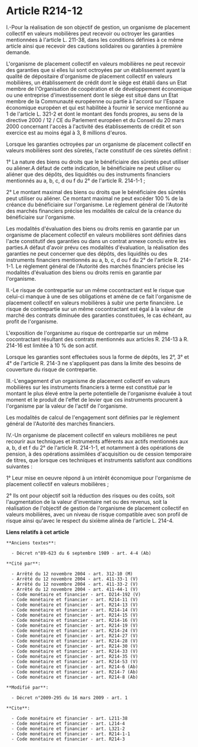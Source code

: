 # Article R214-12

I.-Pour la réalisation de son objectif de gestion, un organisme de placement collectif en valeurs mobilières peut recevoir ou
octroyer les garanties mentionnées à l'article L. 211-38, dans les conditions définies à ce même article ainsi que recevoir
des cautions solidaires ou garanties à première demande.

L'organisme de placement collectif en valeurs mobilières ne peut recevoir des garanties que si elles lui sont octroyées par
un établissement ayant la qualité de dépositaire d'organisme de placement collectif en valeurs mobilières, un établissement
de crédit dont le siège est établi dans un Etat membre de l'Organisation de coopération et de développement économique ou une
entreprise d'investissement dont le siège est situé dans un Etat membre de la Communauté européenne ou partie à l'accord sur
l'Espace économique européen et qui est habilitée à fournir le service mentionné au 1 de l'article L. 321-2 et dont le
montant des fonds propres, au sens de la directive 2000 / 12 / CE du Parlement européen et du Conseil du 20 mars 2000
concernant l'accès à l'activité des établissements de crédit et son exercice est au moins égal à 3, 8 millions d'euros. 

Lorsque les garanties octroyées par un organisme de placement collectif en valeurs mobilières sont des sûretés, l'acte
constitutif de ces sûretés définit : 

1° La nature des biens ou droits que le bénéficiaire des sûretés peut utiliser ou aliéner.A défaut de cette indication, le
bénéficiaire ne peut utiliser ou aliéner que des dépôts, des liquidités ou des instruments financiers mentionnés au a, b, c,
d ou f du 2° de l'article R. 214-1-1 ; 

2° Le montant maximal des biens ou droits que le bénéficiaire des sûretés peut utiliser ou aliéner. Ce montant maximal ne
peut excéder 100 % de la créance du bénéficiaire sur l'organisme. Le règlement général de l'Autorité des marchés financiers
précise les modalités de calcul de la créance du bénéficiaire sur l'organisme. 

Les modalités d'évaluation des biens ou droits remis en garantie par un organisme de placement collectif en valeurs
mobilières sont définies dans l'acte constitutif des garanties ou dans un contrat annexe conclu entre les parties.A défaut
d'avoir prévu ces modalités d'évaluation, la réalisation des garanties ne peut concerner que des dépôts, des liquidités ou
des instruments financiers mentionnés au a, b, c, d ou f du 2° de l'article R. 214-1-1. Le règlement général de l'Autorité
des marchés financiers précise les modalités d'évaluation des biens ou droits remis en garantie par l'organisme. 

II.-Le risque de contrepartie sur un même cocontractant est le risque que celui-ci manque à une de ses obligations et amène
de ce fait l'organisme de placement collectif en valeurs mobilières à subir une perte financière. Le risque de contrepartie
sur un même cocontractant est égal à la valeur de marché des contrats diminuée des garanties constituées, le cas échéant, au
profit de l'organisme.

L'exposition de l'organisme au risque de contrepartie sur un même cocontractant résultant des contrats mentionnés aux
articles R. 214-13 à R. 214-16 est limitée à 10 % de son actif. 

Lorsque les garanties sont effectuées sous la forme de dépôts, les 2°, 3° et 4° de l'article R. 214-3 ne s'appliquent pas
dans la limite des besoins de couverture du risque de contrepartie. 

III.-L'engagement d'un organisme de placement collectif en valeurs mobilières sur les instruments financiers à terme est
constitué par le montant le plus élevé entre la perte potentielle de l'organisme évaluée à tout moment et le produit de
l'effet de levier que ces instruments procurent à l'organisme par la valeur de l'actif de l'organisme. 

Les modalités de calcul de l'engagement sont définies par le règlement général de l'Autorité des marchés financiers. 

IV.-Un organisme de placement collectif en valeurs mobilières ne peut recourir aux techniques et instruments afférents aux
actifs mentionnés aux a, b, d et f du 2° de l'article R. 214-1-1, et notamment à des opérations de pension, à des opérations
assimilées d'acquisition ou de cession temporaire de titres, que lorsque ces techniques et instruments satisfont aux
conditions suivantes : 

1° Leur mise en oeuvre répond à un intérêt économique pour l'organisme de placement collectif en valeurs mobilières ; 

2° Ils ont pour objectif soit la réduction des risques ou des coûts, soit l'augmentation de la valeur d'inventaire net ou des
revenus, soit la réalisation de l'objectif de gestion de l'organisme de placement collectif en valeurs mobilières, avec un
niveau de risque compatible avec son profil de risque ainsi qu'avec le respect du sixième alinéa de l'article L. 214-4.

**Liens relatifs à cet article**

	**Anciens textes**:

	  - Décret n°89-623 du 6 septembre 1989 - art. 4-4 (Ab)

	**Cité par**:

	  - Arrêté du 12 novembre 2004 - art. 312-10 (M)
	  - Arrêté du 12 novembre 2004 - art. 411-33-1 (V)
	  - Arrêté du 12 novembre 2004 - art. 411-33-2 (V)
	  - Arrêté du 12 novembre 2004 - art. 411-44-1 (V)
	  - Code monétaire et financier - art. D214-192 (V)
	  - Code monétaire et financier - art. R214-11 (V)
	  - Code monétaire et financier - art. R214-13 (V)
	  - Code monétaire et financier - art. R214-14 (V)
	  - Code monétaire et financier - art. R214-15 (V)
	  - Code monétaire et financier - art. R214-16 (V)
	  - Code monétaire et financier - art. R214-19 (V)
	  - Code monétaire et financier - art. R214-24 (V)
	  - Code monétaire et financier - art. R214-27 (V)
	  - Code monétaire et financier - art. R214-28 (V)
	  - Code monétaire et financier - art. R214-30 (V)
	  - Code monétaire et financier - art. R214-33 (V)
	  - Code monétaire et financier - art. R214-35 (V)
	  - Code monétaire et financier - art. R214-53 (V)
	  - Code monétaire et financier - art. R214-6 (Ab)
	  - Code monétaire et financier - art. R214-7 (Ab)
	  - Code monétaire et financier - art. R214-8 (Ab)

	**Modifié par**:

	  - Décret n°2009-295 du 16 mars 2009 - art. 1

	**Cite**:

	  - Code monétaire et financier - art. L211-38
	  - Code monétaire et financier - art. L214-4
	  - Code monétaire et financier - art. L321-2
	  - Code monétaire et financier - art. R214-1-1
	  - Code monétaire et financier - art. R214-3
